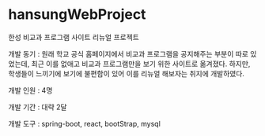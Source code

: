 # hansungWebProject
한성 비교과 프로그램 사이트 리뉴얼 프로젝트

개발 동기 : 
원래 학교 공식 홈페이지에서 비교과 프로그램을 공지해주는 부분이 따로 있었는데, 
최근 이를 없애고 비교과 프로그램만을 보기 위한 사이트로 옮겨졌다. 
하지만, 학생들이 느끼기에 보기에 불편함이 있어 이를 리뉴얼 해보자는 취지에 개발하였다.

개발 인원 : 4명


개발 기간 : 대략 2달


개발 도구 : spring-boot, react, bootStrap, mysql
